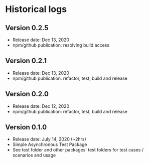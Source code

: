 # Historical logs

## Version 0.2.5

- Release date: Dec 13, 2020
- npm/github publication: resolving build access

## Version 0.2.1

- Release date: Dec 13, 2020
- npm/github publication: refactor, test, build and release

## Version 0.2.0

- Release date: Dec 12, 2020
- npm/github publication: refactor, test, build and release

## Version 0.1.0

- Release date: July 14, 2020 (~2hrs)
- Simple Asynchronous Test Package
- See test folder and other packages' test folders for test cases / scenarios and usage
